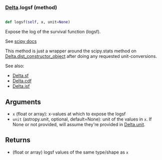 ### [Delta](Delta.md).logsf (method)


```py

def logsf(self, x, unit=None)

```



Expose the log of the survival function (logsf).

See [scipy docs](https://docs.scipy.org/doc/scipy/reference/generated/scipy.stats.rv_continuous.logsf.html)

This method is just a wrapper around the scipy.stats method on
[Delta.dist_constructor_object](Delta.dist_constructor_object.md) after doing any requested unit-conversions.

See also:

* [Delta.sf](Delta.sf.md)
* [Delta.cdf](Delta.cdf.md)
* [Delta.isf](Delta.isf.md)

Arguments
----------
* `x` (float or array): x-values at which to expose the logsf
* `unit` (astropy.unit, optional, default=None): unit of the values
    in `x`.  If None or not provided, will assume they're provided in
    [Delta.unit](Delta.unit.md).

Returns
---------
* (float or array) logsf values of the same type/shape as `x`

